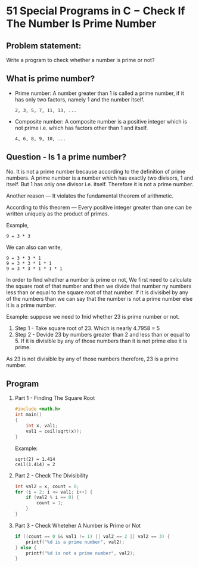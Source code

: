 # 51 Special Programs in C − Check If The Number Is Prime Number

## Problem statement:

Write a program to check whether a number is prime or not?

## What is prime number?

* Prime number: A number greater than 1 is called a prime number, if it has only two factors, namely 1 and the number itself.
  ```
  2, 3, 5, 7, 11, 13, ...
  ```

* Composite number: A composite number is a positive integer which is not prime i.e. which has factors other than 1 and itself.
  ```
  4, 6, 8, 9, 10, ...
  ```

## Question - Is 1 a prime number?

No. It is not a prime number because according to the definition of prime numbers. A prime number is a number which has exactly two divisors, 1 and itself. But 1 has only one divisor i.e. itself. Therefore it is not a prime number.

Another reason — It violates the fundamental theorem of arithmetic.

According to this theorem — Every positive integer greater than one can be written uniquely as the product of primes.

Example,

```
9 = 3 * 3
```

We can also can write,

```
9 = 3 * 3 * 1
9 = 3 * 3 * 1 * 1
9 = 3 * 3 * 1 * 1 * 1
```

In order to find whether a number is prime or not, We first need to calculate the square root of that number and then we divide that number ny numbers less than or equal to the square root of that number. If it is divisibel by any of the numbers than we can say that the number is not a prime number else it is a prime number.

Example: suppose we need to fnid whether 23 is prime number or not.

1. Step 1 - Take square root of 23. Which is nearly 4.7958 = 5
2. Step 2 - Devide 23 by numbers greater than 2 and less than or equal to 5. If it is divisible by any of those numbers than it is not prime else it is prime.

As 23 is not divisible by any of those numbers therefore, 23 is a prime number.

## Program

1. Part 1 - Finding The Square Root
   ```c
   #include <math.h>
   int main()
   {
       int x, val1;
       val1 = ceil(sqrt(x));
   }
   ```
   Example:
   ```
   sqrt(2) = 1.414
   ceil(1.414) = 2
   ```

2. Part 2 - Check The Divisibility
   ```c
   int val2 = x, count = 0;
   for (i = 2; i <= val1; i++) {
       if (val2 % i == 0) {
           count = 1;
       }
   }
   ```

3. Part 3 - Check Wheteher A Number is Prime or Not
   ```c
   if ((count == 0 && val1 != 1) || val2 == 2 || val2 == 3) {
       printf("%d is a prime number", val2);
   } else {
       printf("%d is not a prime number", val2);
   }
   ```
